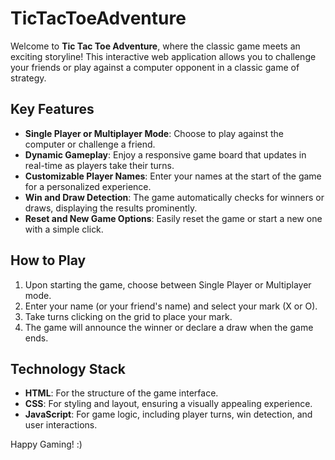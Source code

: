 # TicTacToeAdventure

Welcome to **Tic Tac Toe Adventure**, where the classic game meets an exciting storyline!
This interactive web application allows you to challenge your friends or play against a computer opponent in a classic game of strategy.

## Key Features
- **Single Player or Multiplayer Mode**: Choose to play against the computer or challenge a friend.
- **Dynamic Gameplay**: Enjoy a responsive game board that updates in real-time as players take their turns.
- **Customizable Player Names**: Enter your names at the start of the game for a personalized experience.
- **Win and Draw Detection**: The game automatically checks for winners or draws, displaying the results prominently.
- **Reset and New Game Options**: Easily reset the game or start a new one with a simple click.

## How to Play
1. Upon starting the game, choose between Single Player or Multiplayer mode.
2. Enter your name (or your friend's name) and select your mark (X or O).
3. Take turns clicking on the grid to place your mark.
4. The game will announce the winner or declare a draw when the game ends.

## Technology Stack
- **HTML**: For the structure of the game interface.
- **CSS**: For styling and layout, ensuring a visually appealing experience.
- **JavaScript**: For game logic, including player turns, win detection, and user interactions.

Happy Gaming! :)
